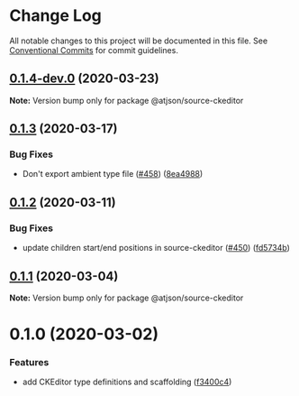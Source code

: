 # Change Log

All notable changes to this project will be documented in this file.
See [Conventional Commits](https://conventionalcommits.org) for commit guidelines.

## [0.1.4-dev.0](https://github.com/CondeNast/atjson/compare/@atjson/source-ckeditor@0.1.3...@atjson/source-ckeditor@0.1.4-dev.0) (2020-03-23)

**Note:** Version bump only for package @atjson/source-ckeditor





## [0.1.3](https://github.com/CondeNast/atjson/compare/@atjson/source-ckeditor@0.1.2...@atjson/source-ckeditor@0.1.3) (2020-03-17)

### Bug Fixes

- Don't export ambient type file ([#458](https://github.com/CondeNast/atjson/issues/458)) ([8ea4988](https://github.com/CondeNast/atjson/commit/8ea49881eedb08231fc11c552de688503915a4c8))

## [0.1.2](https://github.com/CondeNast/atjson/compare/@atjson/source-ckeditor@0.1.1...@atjson/source-ckeditor@0.1.2) (2020-03-11)

### Bug Fixes

- update children start/end positions in source-ckeditor ([#450](https://github.com/CondeNast/atjson/issues/450)) ([fd5734b](https://github.com/CondeNast/atjson/commit/fd5734bc1e44e5db417dbf67e99a81217019f742))

## [0.1.1](https://github.com/CondeNast/atjson/compare/@atjson/source-ckeditor@0.1.0...@atjson/source-ckeditor@0.1.1) (2020-03-04)

**Note:** Version bump only for package @atjson/source-ckeditor

# 0.1.0 (2020-03-02)

### Features

- add CKEditor type definitions and scaffolding ([f3400c4](https://github.com/CondeNast/atjson/commit/f3400c43cd3467a723328f8ada0306f3bdba75c0))

